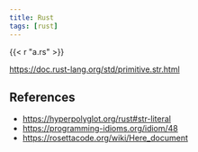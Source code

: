 ```yaml
---
title: Rust
tags: [rust]
---
```


{{< r "a.rs" >}}

<https://doc.rust-lang.org/std/primitive.str.html>

## References

- <https://hyperpolyglot.org/rust#str-literal>
- <https://programming-idioms.org/idiom/48>
- <https://rosettacode.org/wiki/Here_document>
